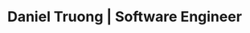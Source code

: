 ---
layout: default
title: Daniel Truong | Software Engineer
description: Hi. I'm excited to see you here. Click below to learn more about me or check out my resume!
aboutmetitle: Developer and Entrepreneur
aboutmecontent: I am a full-time software engineer that has been in the field since 2019. I graduated from University of California, San Diego with a degree in Computer Science in 2022. I love coming up with ideas and building solutions from zero to one that help solve real problems. I've also given talks and workshops helping people learn more about software engineering. 
experience_title: Work Experience
experience_description: My main specializations & interests include API and database development, product engineering, cloud computing and infrastructure. 
work_icons: 
    https://img.icons8.com/color/100/000000/tesla-logo.png: SWE Intern (Winter 2021)
    https://img.icons8.com/color/100/000000/microsoft.png: SWE Intern (Summer 2020 & Spring 2021)
    https://img.icons8.com/color/100/000000/google-logo.png: SWE Intern (Summer 2019)

experience_details: 
    amazon:
        title: Amazon
        logo: assets/images/logos/amazon_logo.png
        details:
            one: Software Engineer (Oct 2022 - Present)
        desc: Working in MCF (Multi-Channel Fulfillment) organizing, helping merchants fulfill orders using Amazon Logistics via Shopify and internal tooling. Also, built Bad Debt detection tools to reduce costs from bad actor merchants.
    hatch:
        title: Nearside (previously Hatch)
        logo: assets/images/logos/hatch.jpg
        details:
            one: SWE Intern (Summer 2021)
        desc: Working on improving small businesses banking by working on identity verification, automation pipelines, new incorporation product, and new checking service. 
    microsoft: 
        title: Microsoft (Cloud & AI)
        logo: assets/images/logos/microsoft.png
        details: 
            one: SWE Intern (Spring 2021)
            two: Software Engineer Intern (Summer 2020) 
        desc: Worked on Microsoft's internal incident management system from June 2020 - September 2020. Created a tagging feature as well as incident automation features for the internal management tool (IcM) using the .NET framework, Angular, Azure CosmosDB, and others. Will be joining the organization again from April - June 2021. 
    tesla:
        title: Tesla (Mobile Robot Engineering)
        logo: assets/images/logos/tesla.png
        details:
            one: Software Engineer Intern (Winter 2021)
        desc: Currently working on Tesla's Mobile Robot Engineering team to focus on teleoperations and live video streaming. 
    google: 
        title: Google (Chrome Admin Enterprise)
        logo: assets/images/logos/google.png
        details: 
            one: Software Engineer (Practicum) Intern (Summer 2019)
        desc: Worked from June 2019 - September 2019 in order to create debugging tools to aid in the launch of the new Google Chrome Admin product. 

projects_title: Projects
projects_description: Here's a list of projects I've worked on
projects: 
    Platter: 
        image: assets/images/logos/platter.png
        description: Worked as CTO, managing team of 7. Creating mobile application that provides marketplace for homecooked meals. Performed extensive user & market research, and worked with designers to optimize user experience. 
        url: https://eatplatter.com
        tech_stack: React Native, Expo, Node.js, Express.js, Firebase Auth, MongoDB, AWS S3

    Schoolhouse Ghana: 
        image: assets/images/logos/global_ties.png
        description: Served as Software Team Lead, managing 5 team members,, developing software system for students in Ghana to get constant access to school resources, despite lack of internet accessibility. 
        url: https://github.com/UCSD-Global-TIES
        tech_stack: React, MongoDB, Node.js, Express.js, Raspberry PI

    coviddaily.info: 
        image: assets/images/logos/covid.png
        description: Created a full-stack web application tracking COVID stats as well as news articles for any region in the world. Leverages data through worldometer.
        url: http://coviddaily.info/
        tech_stack: React, Typescript, Python, Flask, Web Scraping (BeautifulSoup)

    Don't Back Out: 
        image: assets/images/logos/dbo.png
        description: IOT slouch detector device & mobile application which helps users fix their bad habits of bad posture. Mainly worked on creating the mobile application interface and connecting the software with the hardware. 
        url: https://www.youtube.com/watch?v=FBeKVBKQoDQ&feature=youtu.be&ab_channel=DanielTruong
        tech_stack: Android, Android Studio, Java, Arduino, C, Bluetooth
---